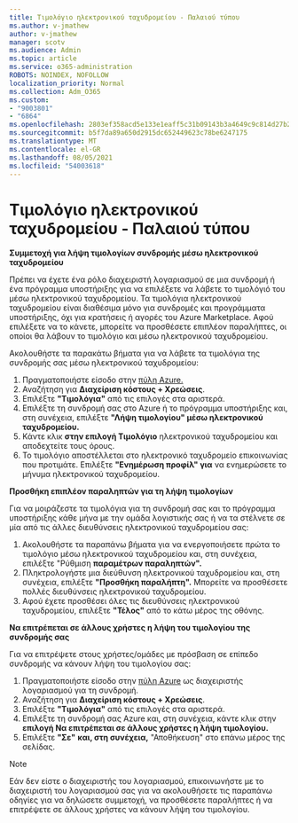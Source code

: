 ```yaml
---
title: Τιμολόγιο ηλεκτρονικού ταχυδρομείου - Παλαιού τύπου
ms.author: v-jmathew
author: v-jmathew
manager: scotv
ms.audience: Admin
ms.topic: article
ms.service: o365-administration
ROBOTS: NOINDEX, NOFOLLOW
localization_priority: Normal
ms.collection: Adm_O365
ms.custom:
- "9003801"
- "6864"
ms.openlocfilehash: 2803ef358acd5e133e1eaff5c31b09143b3a4649c9c814d27b214585487c0e7e
ms.sourcegitcommit: b5f7da89a650d2915dc652449623c78be6247175
ms.translationtype: MT
ms.contentlocale: el-GR
ms.lasthandoff: 08/05/2021
ms.locfileid: "54003618"
---
```

# <a name="e-mail-invoice---legacy"></a>Τιμολόγιο ηλεκτρονικού ταχυδρομείου - Παλαιού τύπου

**Συμμετοχή για λήψη τιμολογίων συνδρομής μέσω ηλεκτρονικού ταχυδρομείου**

Πρέπει να έχετε ένα ρόλο διαχειριστή λογαριασμού σε μια συνδρομή ή ένα πρόγραμμα υποστήριξης για να επιλέξετε να λάβετε το τιμολόγιό του μέσω ηλεκτρονικού ταχυδρομείου. Τα τιμολόγια ηλεκτρονικού ταχυδρομείου είναι διαθέσιμα μόνο για συνδρομές και προγράμματα υποστήριξης, όχι για κρατήσεις ή αγορές του Azure Marketplace. Αφού επιλέξετε να το κάνετε, μπορείτε να προσθέσετε επιπλέον παραλήπτες, οι οποίοι θα λάβουν το τιμολόγιο και μέσω ηλεκτρονικού ταχυδρομείου.

Ακολουθήστε τα παρακάτω βήματα για να λάβετε τα τιμολόγια της συνδρομής σας μέσω ηλεκτρονικού ταχυδρομείου:

1. Πραγματοποιήστε είσοδο στην [πύλη Azure.](https://portal.azure.com/)
2. Αναζήτηση για **Διαχείριση κόστους + Χρεώσεις**.
3. Επιλέξτε **"Τιμολόγια"** από τις επιλογές στα αριστερά.
4. Επιλέξτε τη συνδρομή σας στο Azure ή το πρόγραμμα υποστήριξης και, στη συνέχεια, επιλέξτε **"Λήψη τιμολογίου" μέσω ηλεκτρονικού ταχυδρομείου.**
5. Κάντε κλικ **στην επιλογή Τιμολόγιο** ηλεκτρονικού ταχυδρομείου και αποδεχτείτε τους όρους.
6. Το τιμολόγιο αποστέλλεται στο ηλεκτρονικό ταχυδρομείο επικοινωνίας που προτιμάτε. Επιλέξτε **"Ενημέρωση προφίλ" για** να ενημερώσετε το μήνυμα ηλεκτρονικού ταχυδρομείου.

**Προσθήκη επιπλέον παραληπτών για τη λήψη τιμολογίων**

Για να μοιράζεστε τα τιμολόγια για τη συνδρομή σας και το πρόγραμμα υποστήριξης κάθε μήνα με την ομάδα λογιστικής σας ή να τα στέλνετε σε μία από τις άλλες διευθύνσεις ηλεκτρονικού ταχυδρομείου σας:

1. Ακολουθήστε τα παραπάνω βήματα για να ενεργοποιήσετε πρώτα το τιμολόγιο μέσω ηλεκτρονικού ταχυδρομείου και, στη συνέχεια, επιλέξτε "Ρύθμιση **παραμέτρων παραληπτών".**
2. Πληκτρολογήστε μια διεύθυνση ηλεκτρονικού ταχυδρομείου και, στη συνέχεια, επιλέξτε **"Προσθήκη παραλήπτη".** Μπορείτε να προσθέσετε πολλές διευθύνσεις ηλεκτρονικού ταχυδρομείου.
3. Αφού έχετε προσθέσει όλες τις διευθύνσεις ηλεκτρονικού ταχυδρομείου, επιλέξτε **"Τέλος"** από το κάτω μέρος της οθόνης.

**Να επιτρέπεται σε άλλους χρήστες η λήψη του τιμολογίου της συνδρομής σας**

Για να επιτρέψετε στους χρήστες/ομάδες με πρόσβαση σε επίπεδο συνδρομής να κάνουν λήψη του τιμολογίου σας:

1. Πραγματοποιήστε είσοδο στην [πύλη Azure](https://portal.azure.com/) ως διαχειριστής λογαριασμού για τη συνδρομή.
2. Αναζήτηση για **Διαχείριση κόστους + Χρεώσεις**.
3. Επιλέξτε **"Τιμολόγια"** από τις επιλογές στα αριστερά.
4. Επιλέξτε τη συνδρομή σας Azure και, στη συνέχεια, κάντε κλικ στην **επιλογή Να επιτρέπεται σε άλλους χρήστες η λήψη τιμολογίου.**
5. Επιλέξτε **"Σε"** **και, στη συνέχεια,** "Αποθήκευση" στο επάνω μέρος της σελίδας.

> [!NOTE]
Εάν δεν είστε ο διαχειριστής του λογαριασμού, επικοινωνήστε με το διαχειριστή του λογαριασμού σας για να ακολουθήσετε τις παραπάνω οδηγίες για να δηλώσετε συμμετοχή, να προσθέσετε παραλήπτες ή να επιτρέψετε σε άλλους χρήστες να κάνουν λήψη του τιμολογίου.
